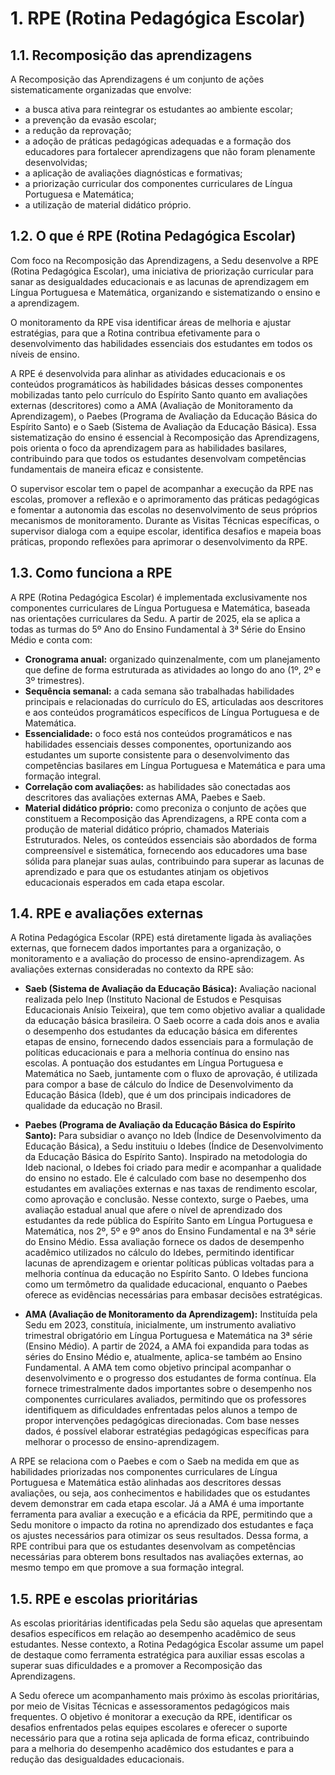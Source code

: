 # 1. RPE (Rotina Pedagógica Escolar)

## 1.1. Recomposição das aprendizagens

A Recomposição das Aprendizagens é um conjunto de ações sistematicamente organizadas que envolve:

-   a busca ativa para reintegrar os estudantes ao ambiente escolar;
-   a prevenção da evasão escolar;
-   a redução da reprovação;
-   a adoção de práticas pedagógicas adequadas e a formação dos educadores para fortalecer aprendizagens que não foram plenamente desenvolvidas;
-   a aplicação de avaliações diagnósticas e formativas;
-   a priorização curricular dos componentes curriculares de Língua Portuguesa e Matemática;
-   a utilização de material didático próprio.

## 1.2. O que é RPE (Rotina Pedagógica Escolar)

Com foco na Recomposição das Aprendizagens, a Sedu desenvolve a RPE (Rotina Pedagógica Escolar), uma iniciativa de priorização curricular para sanar as desigualdades educacionais e as lacunas de aprendizagem em Língua Portuguesa e Matemática, organizando e sistematizando o ensino e a aprendizagem.

O monitoramento da RPE visa identificar áreas de melhoria e ajustar estratégias, para que a Rotina contribua efetivamente para o desenvolvimento das habilidades essenciais dos estudantes em todos os níveis de ensino.

A RPE é desenvolvida para alinhar as atividades educacionais e os conteúdos programáticos às habilidades básicas desses componentes mobilizadas tanto pelo currículo do Espírito Santo quanto em avaliações externas (descritores) como a AMA (Avaliação de Monitoramento da Aprendizagem), o Paebes (Programa de Avaliação da Educação Básica do Espírito Santo) e o Saeb (Sistema de Avaliação da Educação Básica). Essa sistematização do ensino é essencial à Recomposição das Aprendizagens, pois orienta o foco da aprendizagem para as habilidades basilares, contribuindo para que todos os estudantes desenvolvam competências fundamentais de maneira eficaz e consistente.

O supervisor escolar tem o papel de acompanhar a execução da RPE nas escolas, promover a reflexão e o aprimoramento das práticas pedagógicas e fomentar a autonomia das escolas no desenvolvimento de seus próprios mecanismos de monitoramento. Durante as Visitas Técnicas específicas, o supervisor dialoga com a equipe escolar, identifica desafios e mapeia boas práticas, propondo reflexões para aprimorar o desenvolvimento da RPE.

## 1.3. Como funciona a RPE

A RPE (Rotina Pedagógica Escolar) é implementada exclusivamente nos componentes curriculares de Língua Portuguesa e Matemática, baseada nas orientações curriculares da Sedu. A partir de 2025, ela se aplica a todas as turmas do 5º Ano do Ensino Fundamental à 3ª Série do Ensino Médio e conta com:

-   **Cronograma anual:** organizado quinzenalmente, com um planejamento que define de forma estruturada as atividades ao longo do ano (1º, 2º e 3º trimestres).
-   **Sequência semanal:** a cada semana são trabalhadas habilidades principais e relacionadas do currículo do ES, articuladas aos descritores e aos conteúdos programáticos específicos de Língua Portuguesa e de Matemática.
-   **Essencialidade:** o foco está nos conteúdos programáticos e nas habilidades essenciais desses componentes, oportunizando aos estudantes um suporte consistente para o desenvolvimento das competências basilares em Língua Portuguesa e Matemática e para uma formação integral.
-   **Correlação com avaliações:** as habilidades são conectadas aos descritores das avaliações externas AMA, Paebes e Saeb.
-   **Material didático próprio:** como preconiza o conjunto de ações que constituem a Recomposição das Aprendizagens, a RPE conta com a produção de material didático próprio, chamados Materiais Estruturados. Neles, os conteúdos essenciais são abordados de forma compreensível e sistemática, fornecendo aos educadores uma base sólida para planejar suas aulas, contribuindo para superar as lacunas de aprendizado e para que os estudantes atinjam os objetivos educacionais esperados em cada etapa escolar.

## 1.4. RPE e avaliações externas

A Rotina Pedagógica Escolar (RPE) está diretamente ligada às avaliações externas, que fornecem dados importantes para a organização, o monitoramento e a avaliação do processo de ensino-aprendizagem. As avaliações externas consideradas no contexto da RPE são:

-   **Saeb (Sistema de Avaliação da Educação Básica):** Avaliação nacional realizada pelo Inep (Instituto Nacional de Estudos e Pesquisas Educacionais Anísio Teixeira), que tem como objetivo avaliar a qualidade da educação básica brasileira. O Saeb ocorre a cada dois anos e avalia o desempenho dos estudantes da educação básica em diferentes etapas de ensino, fornecendo dados essenciais para a formulação de políticas educacionais e para a melhoria contínua do ensino nas escolas. A pontuação dos estudantes em Língua Portuguesa e Matemática no Saeb, juntamente com o fluxo de aprovação, é utilizada para compor a base de cálculo do Índice de Desenvolvimento da Educação Básica (Ideb), que é um dos principais indicadores de qualidade da educação no Brasil.

-   **Paebes (Programa de Avaliação da Educação Básica do Espírito Santo):** Para subsidiar o avanço no Ideb (Índice de Desenvolvimento da Educação Básica), a Sedu instituiu o Idebes (Índice de Desenvolvimento da Educação Básica do Espírito Santo). Inspirado na metodologia do Ideb nacional, o Idebes foi criado para medir e acompanhar a qualidade do ensino no estado. Ele é calculado com base no desempenho dos estudantes em avaliações externas e nas taxas de rendimento escolar, como aprovação e conclusão. Nesse contexto, surge o Paebes, uma avaliação estadual anual que afere o nível de aprendizado dos estudantes da rede pública do Espírito Santo em Língua Portuguesa e Matemática, nos 2º, 5º e 9º anos do Ensino Fundamental e na 3ª série do Ensino Médio. Essa avaliação fornece os dados de desempenho acadêmico utilizados no cálculo do Idebes, permitindo identificar lacunas de aprendizagem e orientar políticas públicas voltadas para a melhoria contínua da educação no Espírito Santo. O Idebes funciona como um termômetro da qualidade educacional, enquanto o Paebes oferece as evidências necessárias para embasar decisões estratégicas.

-   **AMA (Avaliação de Monitoramento da Aprendizagem):** Instituída pela Sedu em 2023, constituía, inicialmente, um instrumento avaliativo trimestral obrigatório em Língua Portuguesa e Matemática na 3ª série (Ensino Médio). A partir de 2024, a AMA foi expandida para todas as séries do Ensino Médio e, atualmente, aplica-se também ao Ensino Fundamental. A AMA tem como objetivo principal acompanhar o desenvolvimento e o progresso dos estudantes de forma contínua. Ela fornece trimestralmente dados importantes sobre o desempenho nos componentes curriculares avaliados, permitindo que os professores identifiquem as dificuldades enfrentadas pelos alunos a tempo de propor intervenções pedagógicas direcionadas. Com base nesses dados, é possível elaborar estratégias pedagógicas específicas para melhorar o processo de ensino-aprendizagem.

A RPE se relaciona com o Paebes e com o Saeb na medida em que as habilidades priorizadas nos componentes curriculares de Língua Portuguesa e Matemática estão alinhadas aos descritores dessas avaliações, ou seja, aos conhecimentos e habilidades que os estudantes devem demonstrar em cada etapa escolar. Já a AMA é uma importante ferramenta para avaliar a execução e a eficácia da RPE, permitindo que a Sedu monitore o impacto da rotina no aprendizado dos estudantes e faça os ajustes necessários para otimizar os seus resultados. Dessa forma, a RPE contribui para que os estudantes desenvolvam as competências necessárias para obterem bons resultados nas avaliações externas, ao mesmo tempo em que promove a sua formação integral.

## 1.5. RPE e escolas prioritárias

As escolas prioritárias identificadas pela Sedu são aquelas que apresentam desafios específicos em relação ao desempenho acadêmico de seus estudantes. Nesse contexto, a Rotina Pedagógica Escolar assume um papel de destaque como ferramenta estratégica para auxiliar essas escolas a superar suas dificuldades e a promover a Recomposição das Aprendizagens.

A Sedu oferece um acompanhamento mais próximo às escolas prioritárias, por meio de Visitas Técnicas e assessoramentos pedagógicos mais frequentes. O objetivo é monitorar a execução da RPE, identificar os desafios enfrentados pelas equipes escolares e oferecer o suporte necessário para que a rotina seja aplicada de forma eficaz, contribuindo para a melhoria do desempenho acadêmico dos estudantes e para a redução das desigualdades educacionais.